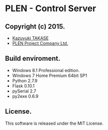 PLEN - Control Server
================================================================================
Copyright (c) 2015.
---
- [Kazuyuki TAKASE](https://github.com/Guvalif)
- [PLEN Project Company Ltd.](http://plen.jp)

Build enviroment.
---
- Windows 8.1 Professional edition.
- Windows 7 Home Premium 64bit SP1
- Python 2.7.9
- Flask 0.10.1
- pySerial 2.7
- py2exe 0.6.9

License.
---
This software is released under the MIT License.